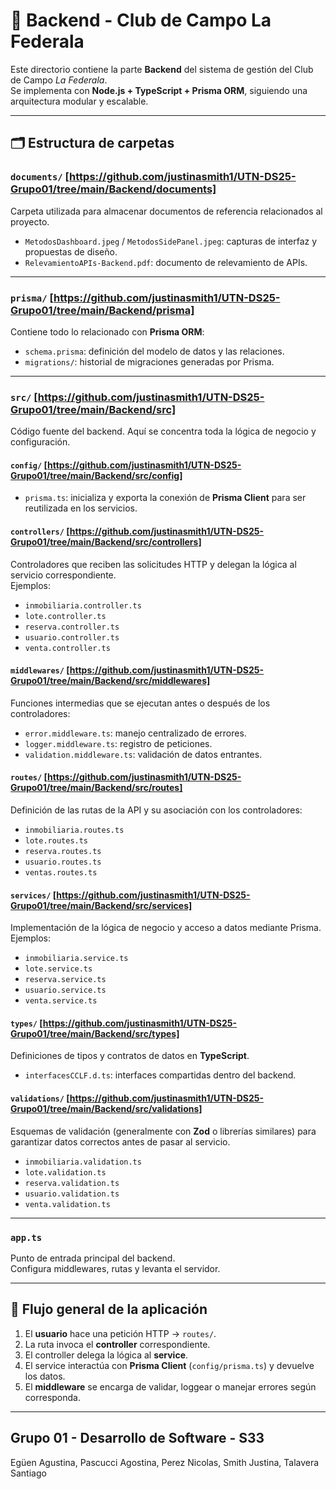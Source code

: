 # 📂 Backend - Club de Campo La Federala

Este directorio contiene la parte **Backend** del sistema de gestión del Club de Campo *La Federala*.  
Se implementa con **Node.js + TypeScript + Prisma ORM**, siguiendo una arquitectura modular y escalable.

---

## 🗂️ Estructura de carpetas

### `documents/` [https://github.com/justinasmith1/UTN-DS25-Grupo01/tree/main/Backend/documents]
Carpeta utilizada para almacenar documentos de referencia relacionados al proyecto.
- `MetodosDashboard.jpeg` / `MetodosSidePanel.jpeg`: capturas de interfaz y propuestas de diseño.
- `RelevamientoAPIs-Backend.pdf`: documento de relevamiento de APIs.

---

### `prisma/` [https://github.com/justinasmith1/UTN-DS25-Grupo01/tree/main/Backend/prisma]
Contiene todo lo relacionado con **Prisma ORM**:
- `schema.prisma`: definición del modelo de datos y las relaciones.
- `migrations/`: historial de migraciones generadas por Prisma.

---

### `src/` [https://github.com/justinasmith1/UTN-DS25-Grupo01/tree/main/Backend/src]
Código fuente del backend. Aquí se concentra toda la lógica de negocio y configuración.

#### `config/` [https://github.com/justinasmith1/UTN-DS25-Grupo01/tree/main/Backend/src/config]
- `prisma.ts`: inicializa y exporta la conexión de **Prisma Client** para ser reutilizada en los servicios.

#### `controllers/` [https://github.com/justinasmith1/UTN-DS25-Grupo01/tree/main/Backend/src/controllers]
Controladores que reciben las solicitudes HTTP y delegan la lógica al servicio correspondiente.  
Ejemplos:
- `inmobiliaria.controller.ts`
- `lote.controller.ts`
- `reserva.controller.ts`
- `usuario.controller.ts`
- `venta.controller.ts`


#### `middlewares/` [https://github.com/justinasmith1/UTN-DS25-Grupo01/tree/main/Backend/src/middlewares]
Funciones intermedias que se ejecutan antes o después de los controladores:
- `error.middleware.ts`: manejo centralizado de errores.
- `logger.middleware.ts`: registro de peticiones.
- `validation.middleware.ts`: validación de datos entrantes.

#### `routes/` [https://github.com/justinasmith1/UTN-DS25-Grupo01/tree/main/Backend/src/routes]
Definición de las rutas de la API y su asociación con los controladores:
- `inmobiliaria.routes.ts`
- `lote.routes.ts`
- `reserva.routes.ts`
- `usuario.routes.ts`
- `ventas.routes.ts`

#### `services/` [https://github.com/justinasmith1/UTN-DS25-Grupo01/tree/main/Backend/src/services]
Implementación de la lógica de negocio y acceso a datos mediante Prisma.  
Ejemplos:
- `inmobiliaria.service.ts`
- `lote.service.ts`
- `reserva.service.ts`
- `usuario.service.ts`
- `venta.service.ts`

#### `types/` [https://github.com/justinasmith1/UTN-DS25-Grupo01/tree/main/Backend/src/types]
Definiciones de tipos y contratos de datos en **TypeScript**.
- `interfacesCCLF.d.ts`: interfaces compartidas dentro del backend.

#### `validations/` [https://github.com/justinasmith1/UTN-DS25-Grupo01/tree/main/Backend/src/validations]
Esquemas de validación (generalmente con **Zod** o librerías similares) para garantizar datos correctos antes de pasar al servicio.
- `inmobiliaria.validation.ts`
- `lote.validation.ts`
- `reserva.validation.ts`
- `usuario.validation.ts`
- `venta.validation.ts`

---

### `app.ts`
Punto de entrada principal del backend.  
Configura middlewares, rutas y levanta el servidor.

---

## 🚀 Flujo general de la aplicación
1. El **usuario** hace una petición HTTP → `routes/`.
2. La ruta invoca el **controller** correspondiente.
3. El controller delega la lógica al **service**.
4. El service interactúa con **Prisma Client** (`config/prisma.ts`) y devuelve los datos.
5. El **middleware** se encarga de validar, loggear o manejar errores según corresponda.

---

## Grupo 01 - Desarrollo de Software - S33
Egüen Agustina, Pascucci Agostina, Perez Nicolas, Smith Justina, Talavera Santiago